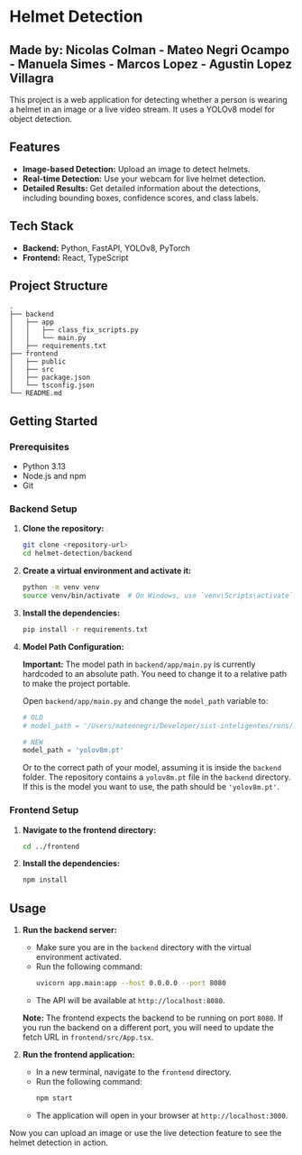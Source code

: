 # Helmet Detection

## Made by: Nicolas Colman - Mateo Negri Ocampo - Manuela Simes - Marcos Lopez - Agustin Lopez Villagra

This project is a web application for detecting whether a person is wearing a helmet in an image or a live video stream. It uses a YOLOv8 model for object detection.

## Features

- **Image-based Detection:** Upload an image to detect helmets.
- **Real-time Detection:** Use your webcam for live helmet detection.
- **Detailed Results:** Get detailed information about the detections, including bounding boxes, confidence scores, and class labels.

## Tech Stack

- **Backend:** Python, FastAPI, YOLOv8, PyTorch
- **Frontend:** React, TypeScript

## Project Structure

```
.
├── backend
│   ├── app
│   │   ├── class_fix_scripts.py
│   │   └── main.py
│   ├── requirements.txt
├── frontend
│   ├── public
│   ├── src
│   ├── package.json
│   └── tsconfig.json
└── README.md
```

## Getting Started

### Prerequisites

- Python 3.13
- Node.js and npm
- Git

### Backend Setup

1. **Clone the repository:**
   ```bash
   git clone <repository-url>
   cd helmet-detection/backend
   ```

2. **Create a virtual environment and activate it:**
   ```bash
   python -m venv venv
   source venv/bin/activate  # On Windows, use `venv\Scripts\activate`
   ```

3. **Install the dependencies:**
   ```bash
   pip install -r requirements.txt
   ```

4. **Model Path Configuration:**

   **Important:** The model path in `backend/app/main.py` is currently hardcoded to an absolute path. You need to change it to a relative path to make the project portable.

   Open `backend/app/main.py` and change the `model_path` variable to:
   ```python
   # OLD
   # model_path = '/Users/mateonegri/Developer/sist-inteligentes/runs/runs/detect/helmet_detection_v1_single_gpu3/weights/best.pt'

   # NEW
   model_path = 'yolov8m.pt' 
   ```
   Or to the correct path of your model, assuming it is inside the `backend` folder. The repository contains a `yolov8m.pt` file in the `backend` directory. If this is the model you want to use, the path should be `'yolov8m.pt'`.

### Frontend Setup

1. **Navigate to the frontend directory:**
   ```bash
   cd ../frontend
   ```

2. **Install the dependencies:**
   ```bash
   npm install
   ```

## Usage

1. **Run the backend server:**
   - Make sure you are in the `backend` directory with the virtual environment activated.
   - Run the following command:
     ```bash
     uvicorn app.main:app --host 0.0.0.0 --port 8080
     ```
   - The API will be available at `http://localhost:8080`.

   **Note:** The frontend expects the backend to be running on port `8080`. If you run the backend on a different port, you will need to update the fetch URL in `frontend/src/App.tsx`.

2. **Run the frontend application:**
   - In a new terminal, navigate to the `frontend` directory.
   - Run the following command:
     ```bash
     npm start
     ```
   - The application will open in your browser at `http://localhost:3000`.

Now you can upload an image or use the live detection feature to see the helmet detection in action. 
